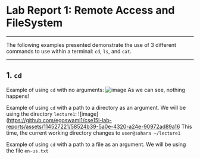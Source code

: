 # Lab Report 1: Remote Access and FileSystem
---
The following examples presented demonstrate the use of 3 different commands to use within a terminal: `cd`, `ls`, and `cat`.

---
## 1. `cd`
Example of using `cd` with no arguments:
![image](https://github.com/egoswami1/cse15l-lab-reports/assets/114527221/b74be326-000d-4e2c-a202-5651ee729858)
As we can see, nothing happens!

Example of using `cd` with a path to a directory as an argument. We will be using the directory `lecture1`:
![image](https://github.com/egoswami1/cse15l-lab-reports/assets/114527221/58524b39-5a0e-4320-a24e-90972ad89a16
This time, the current working directory changes to `user@sahara ~/lecture1`

Example of using `cd` with a path to a file as an argument. We will be using the file `en-us.txt `




